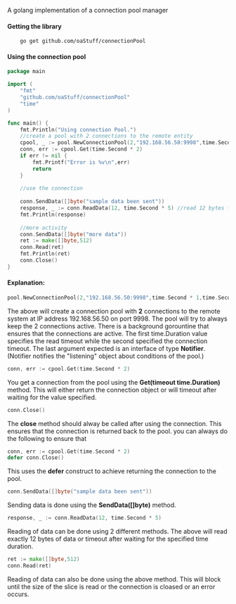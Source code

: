 A golang implementation of a connection pool manager

#### Getting the library
```
    go get github.com/oaStuff/connectionPool
```

#### Using the connection pool

```go
package main

import (
	"fmt"
	"github.com/oaStuff/connectionPool"
	"time"
)

func main() {
	fmt.Println("Using connection Pool.")
	//create a pool with 2 connections to the remote entity
	cpool, _ := pool.NewConnectionPool(2,"192.168.56.50:9998",time.Second * 1,time.Second * 1,nil)
	conn, err := cpool.Get(time.Second * 2)
	if err != nil {
		fmt.Printf("Error is %v\n",err)
		return
	}
	
	//use the connection
	
	conn.SendData([]byte("sample data been sent"))
	response, _ := conn.ReadData(12, time.Second * 5) //read 12 bytes from network
	fmt.Println(response)
	
	//more activity
	conn.SendData([]byte("more data"))
	ret := make([]byte,512)
	conn.Read(ret)
	fmt.Println(ret)
	conn.Close()
}
```
#### Explanation:
```go
pool.NewConnectionPool(2,"192.168.56.50:9998",time.Second * 1,time.Second * 1,nil)
```
The above will create a connection pool with **2** connections to the remote system
at IP address 192.168.56.50 on port 9998. The pool will try to always keep the 
2 connections active. There is a background gorountine that ensures that the
connections are active. The first time.Duration value specifies the read timeout
while the second specified the connection timeout. The last argument expected is
an interface of type **Notifier**. (Notifier notifies the "listening" object about
conditions of the pool.)

```go
conn, err := cpool.Get(time.Second * 2)
````
You get a connection from the pool using the **Get(timeout time.Duration)** method.
This will either return the connection object or will timeout after waiting for
the value specified.

```go
conn.Close()
````
The **close** method should alway be called after using the connection.
This ensures that the connection is returned back to the pool.
you can always do the following to ensure that

```go
conn, err := cpool.Get(time.Second * 2)
defer conn.Close()
````
This uses the **defer** construct to achieve returning the connection to the pool.
```go
conn.SendData([]byte("sample data been sent"))
```
Sending data is done using the **SendData([]byte)** method.

```go
response, _ := conn.ReadData(12, time.Second * 5)
````
Reading of data can be done using 2 different methods. The above will read 
exactly 12 bytes of data or timeout after waiting for the specified time duration.

```go
ret := make([]byte,512)
conn.Read(ret)
````
Reading of data can also be done using the above method. This will block until
the size of the slice is read or the connection is cloased or an error occurs.